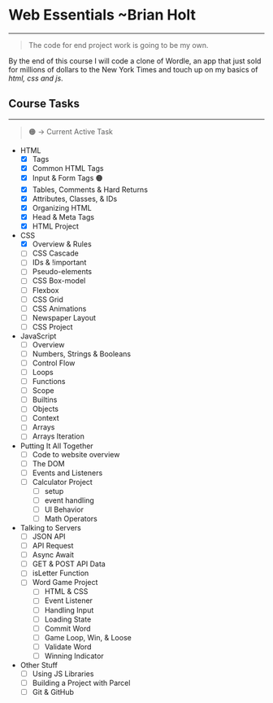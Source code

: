 # Web Essentials ~Brian Holt
---
> The code for end project work is going to be my own.

By the end of this course I will code a clone of Wordle, an app that just sold for millions of dollars to the New York Times and touch up on my basics of *html, css and js*.

## Course Tasks
---
> 🟠 -> Current Active Task
- HTML
  - [x] Tags
  - [x] Common HTML Tags
  - [x] Input & Form Tags 🟠
  - [x] Tables, Comments & Hard Returns
  - [x] Attributes, Classes, & IDs
  - [x] Organizing HTML
  - [x] Head & Meta Tags
  - [x] HTML Project
- CSS
  - [x] Overview & Rules
  - [ ] CSS Cascade
  - [ ] IDs & !important
  - [ ] Pseudo-elements
  - [ ] CSS Box-model
  - [ ] Flexbox
  - [ ] CSS Grid
  - [ ] CSS Animations
  - [ ] Newspaper Layout
  - [ ] CSS Project
- JavaScript
  - [ ] Overview
  - [ ] Numbers, Strings & Booleans
  - [ ] Control Flow
  - [ ] Loops
  - [ ] Functions
  - [ ] Scope
  - [ ] Builtins
  - [ ] Objects
  - [ ] Context
  - [ ] Arrays
  - [ ] Arrays Iteration
- Putting It All Together
  - [ ] Code to website overview
  - [ ] The DOM
  - [ ] Events and Listeners
  - [ ] Calculator Project
    - [ ] setup
    - [ ] event handling
    - [ ] UI Behavior
    - [ ] Math Operators
- Talking to Servers
  - [ ] JSON API
  - [ ] API Request
  - [ ] Async Await
  - [ ] GET & POST API Data
  - [ ] isLetter Function
  - [ ] Word Game Project
    - [ ] HTML & CSS
    - [ ] Event Listener
    - [ ] Handling Input
    - [ ] Loading State
    - [ ] Commit Word
    - [ ] Game Loop, Win, & Loose
    - [ ] Validate Word
    - [ ] Winning Indicator
- Other Stuff
  - [ ] Using JS Libraries
  - [ ] Building a Project with Parcel
  - [ ] Git & GitHub